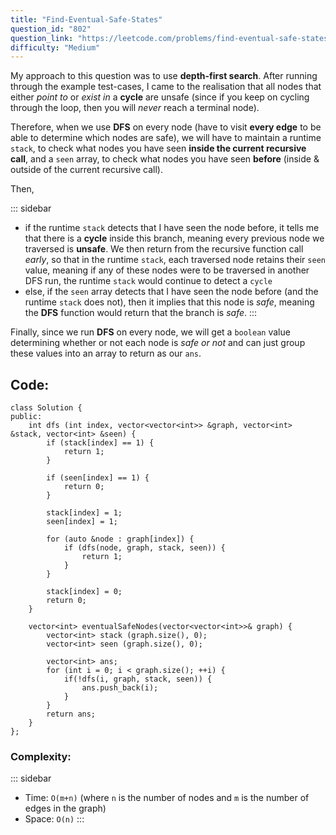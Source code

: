```yaml
---
title: "Find-Eventual-Safe-States"
question_id: "802"
question_link: "https://leetcode.com/problems/find-eventual-safe-states/"
difficulty: "Medium"
---
```


My approach to this question was to use **depth-first search**.
After running through the example test-cases, 
I came to the realisation that all nodes that either *point to* or *exist in* a **cycle** are unsafe
(since if you keep on cycling through the loop, then you will *never* reach a terminal node).

Therefore, when we use **DFS** on every node (have to visit **every edge** to be able to determine which nodes are safe),
we will have to maintain a runtime `stack`, to check what nodes you have seen **inside the current recursive call**,
and a `seen` array, to check what nodes you have seen **before** (inside & outside of the current recursive call).

Then, 

::: sidebar
- if the runtime `stack` detects that I have seen the node before, it tells me that there is a **cycle** inside this branch, meaning every previous node we traversed is **unsafe**. We then return from the recursive function call *early*, so that in the runtime `stack`, each traversed node retains their `seen` value, meaning if any of these nodes were to be traversed in another DFS run, the runtime `stack` would continue to detect a `cycle`
- else, if the `seen` array detects that I have seen the node before (and the runtime `stack` does not), then it implies that this node is *safe*, meaning the **DFS** function would return that the branch is *safe*.
:::

Finally, since we run **DFS** on every node, we will get a `boolean` value determining whether or not each node is *safe or not*
and can just group these values into an array to return as our `ans`.

## Code<span>:</span>
```{.cpp}
class Solution {
public:
    int dfs (int index, vector<vector<int>> &graph, vector<int> &stack, vector<int> &seen) {
        if (stack[index] == 1) {
            return 1;
        }

        if (seen[index] == 1) {
            return 0;
        }

        stack[index] = 1;
        seen[index] = 1;

        for (auto &node : graph[index]) {
            if (dfs(node, graph, stack, seen)) {
                return 1;
            }
        }

        stack[index] = 0;
        return 0;
    }

    vector<int> eventualSafeNodes(vector<vector<int>>& graph) {
        vector<int> stack (graph.size(), 0);
        vector<int> seen (graph.size(), 0);

        vector<int> ans;
        for (int i = 0; i < graph.size(); ++i) {
            if(!dfs(i, graph, stack, seen)) {
                ans.push_back(i);
            }
        }
        return ans;
    }
};
```

### Complexity<span>:</span>

::: sidebar
- Time: `O(m+n)` (where `n` is the number of nodes and `m` is the number of edges in the graph)
- Space: `O(n)`
:::
